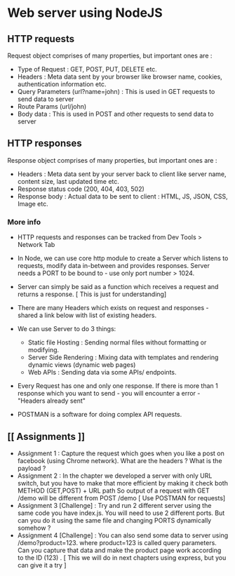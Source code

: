 # Web server using NodeJS

## HTTP requests

Request object comprises of many properties, but important ones are :

* Type of Request : GET, POST, PUT, DELETE etc.
* Headers : Meta data sent by your browser like browser name, cookies, authentication information etc.
* Query Parameters (url?name=john) : This is used in GET requests to send data to server
* Route Params (url/john)
* Body data : This is used in POST and other requests to send data to server

## HTTP responses

Response object comprises of many properties, but important ones are :

* Headers : Meta data sent by your server back to client like server name, content size, last updated time etc.
* Response status code (200, 404, 403, 502)
* Response body : Actual data to be sent to client : HTML, JS, JSON, CSS, Image etc.

### More info

* HTTP requests and responses can be tracked from Dev Tools > Network Tab

* In Node, we can use core http module to create a Server which listens to requests, modify data in-between and provides responses. Server needs a PORT to be bound to - use only port number > 1024.

* Server can simply be said as a function which receives a request and returns a response. [ This is just for understanding]

* There are many Headers which exists on request and responses - shared a link below with list of existing headers.

* We can use Server to do 3 things:

  * Static file Hosting : Sending normal files without formatting or modifying.
  * Server Side Rendering : Mixing data with templates and rendering dynamic views (dynamic web pages)
  * Web APIs : Sending data via some APIs/ endpoints.
* Every Request has one and only one response. If there is more than 1 response which you want to send - you will encounter a error - "Headers already sent"

* POSTMAN is a software for doing complex API requests.

## [[ Assignments ]]

* Assignment 1 : Capture the request which goes when you like a post on facebook (using Chrome network). What are the headers ? What is the payload ?
* Assignment 2 : In the chapter we developed a server with only URL switch, but you have to make that more efficient by making it check both METHOD (GET,POST) + URL path
So output of a request with GET /demo will be different from POST /demo [ Use POSTMAN for requests]
* Assignment 3 [Challenge] : Try and run 2 different server using the same code you have index.js. You will need to use 2 different ports. But can you do it using the same file and changing PORTS dynamically somehow ?
* Assignment 4 [Challenge] : You can also send some data to server using /demo?product=123. where product=123 is called query parameters. Can you capture that data and make the product page work according to the ID (123) . [ This we will do in next chapters using express, but you can give it a try ]
